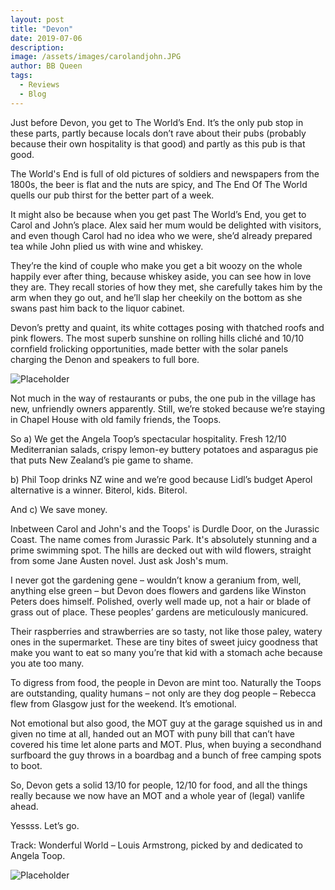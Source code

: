 ```yaml
---
layout: post
title: "Devon"
date: 2019-07-06
description:
image: /assets/images/carolandjohn.JPG
author: BB Queen
tags: 
  - Reviews
  - Blog
---
```


Just before Devon, you get to The World’s End. It’s the only pub stop in these parts, partly because locals don’t rave about their pubs (probably because their own hospitality is that good) and partly as this pub is that good. 

The World's End is full of old pictures of soldiers and newspapers from the 1800s, the beer is flat and the nuts are spicy, and The End Of The World quells our pub thirst for the better part of a week.

It might also be because when you get past The World’s End, you get to Carol and John’s place. Alex said her mum would be delighted with visitors, and even though Carol had no idea who we were, she’d already prepared tea while John plied us with wine and whiskey. 

They’re the kind of couple who make you get a bit woozy on the whole happily ever after thing, because whiskey aside, you can see how in love they are. They recall stories of how they met, she carefully takes him by the arm when they go out, and he’ll slap her cheekily on the bottom as she swans past him back to the liquor cabinet. 

Devon’s pretty and quaint, its white cottages posing with thatched roofs and pink flowers. The most superb sunshine on rolling hills cliché and 10/10 cornfield frolicking opportunities, made better with the solar panels charging the Denon and speakers to full bore.

![Placeholder](/assets/images/cornfield.JPG)

Not much in the way of restaurants or pubs, the one pub in the village has new, unfriendly owners apparently. Still, we’re stoked because we’re staying in Chapel House with old family friends, the Toops. 

So a) We get the Angela Toop’s spectacular hospitality. Fresh 12/10 Mediterranian salads, crispy lemon-ey buttery potatoes and asparagus pie that puts New Zealand’s pie game to shame. 

b) Phil Toop drinks NZ wine and we’re good because Lidl’s budget Aperol alternative is a winner. Biterol, kids. Biterol. 

And c) We save money.

Inbetween Carol and John's and the Toops' is Durdle Door, on the Jurassic Coast. The name comes from Jurassic Park. It's absolutely stunning and a prime swimming spot. The hills are decked out with wild flowers, straight from some Jane Austen novel. Just ask Josh's mum.

I never got the gardening gene – wouldn’t know a geranium from, well, anything else green – but Devon does flowers and gardens like Winston Peters does himself. Polished, overly well made up, not a hair or blade of grass out of place. These peoples’ gardens are meticulously manicured. 

Their raspberries and strawberries are so tasty, not like those paley, watery ones in the supermarket. These are tiny bites of sweet juicy goodness that make you want to eat so many you’re that kid with a stomach ache because you ate too many.  

To digress from food, the people in Devon are mint too. Naturally the Toops are outstanding, quality humans – not only are they dog people – Rebecca flew from Glasgow just for the weekend. It’s emotional.

Not emotional but also good, the MOT guy at the garage squished us in and given no time at all, handed out an MOT with puny bill that can’t have covered his time let alone parts and MOT. Plus, when buying a secondhand surfboard the guy throws in a boardbag and a bunch of free camping spots to boot.  

So, Devon gets a solid 13/10 for people, 12/10 for food, and all the things really because we now have an MOT and a whole year of (legal) vanlife ahead.

Yessss. Let’s go.

Track: Wonderful World – Louis Armstrong, picked by and dedicated to Angela Toop.


![Placeholder](/assets/images/durdledoor.JPG#full)
